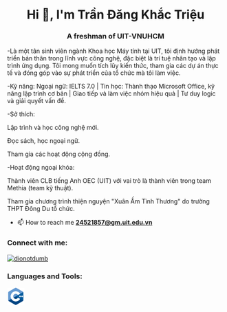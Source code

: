 <h1 align="center">Hi 👋, I'm Trần Đăng Khắc Triệu</h1>
<h3 align="center">A freshman of UIT-VNUHCM</h3>
-Là một tân sinh viên ngành Khoa học Máy tính tại UIT, tôi định hướng phát triển bản thân trong lĩnh vực công nghệ, đặc biệt là trí tuệ nhân tạo và lập trình ứng dụng. Tôi mong muốn tích lũy kiến thức, tham gia các dự án thực tế và đóng góp vào sự phát triển của tổ chức mà tôi làm việc.

-Kỹ năng:
Ngoại ngữ: IELTS 7.0 |
Tin học: Thành thạo Microsoft Office, kỹ năng lập trình cơ bản |
Giao tiếp và làm việc nhóm hiệu quả |
Tư duy logic và giải quyết vấn đề. 

-Sở thích:

Lập trình và học công nghệ mới.

Đọc sách, học ngoại ngữ.

Tham gia các hoạt động cộng đồng.


-Hoạt động ngoại khóa:

Thành viên CLB tiếng Anh OEC (UIT) với vai trò là thành viên trong team Methia (team kỹ thuật).

Tham gia chương trình thiện nguyện "Xuân Ấm Tình Thương" do trường THPT Đông Du tổ chức.

 
- 📫 How to reach me **24521857@gm.uit.edu.vn**

<h3 align="left">Connect with me:</h3>
<p align="left">

<a href="https://instagram.com/dionotdumb" target="blank"><img align="center" src="https://raw.githubusercontent.com/rahuldkjain/github-profile-readme-generator/master/src/images/icons/Social/instagram.svg" alt="dionotdumb" height="30" width="40" /></a>
</p>

<h3 align="left">Languages and Tools:</h3>
<p align="left"> <a href="https://www.w3schools.com/cpp/" target="_blank" rel="noreferrer"> <img src="https://raw.githubusercontent.com/devicons/devicon/master/icons/cplusplus/cplusplus-original.svg" alt="cplusplus" width="40" height="40"/> </a> </p>
